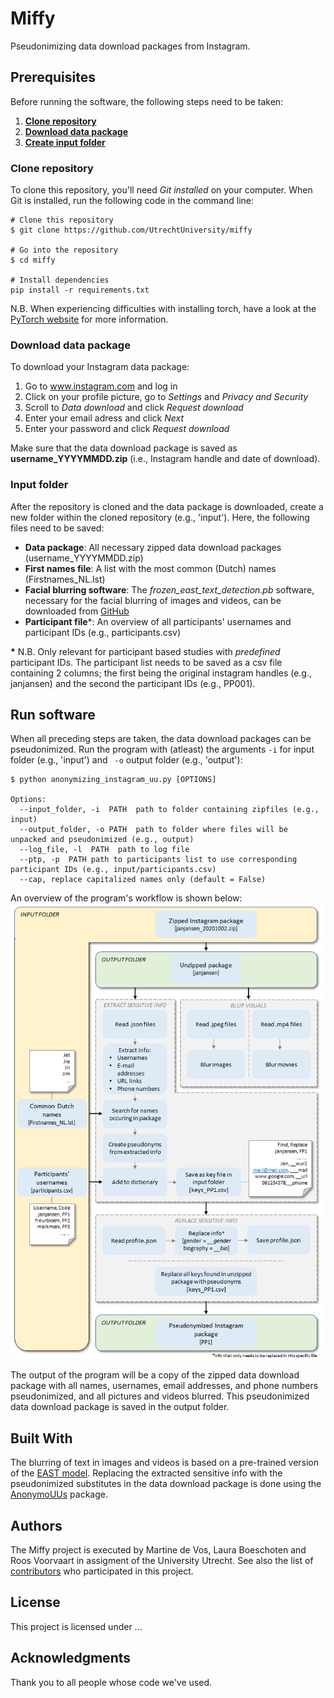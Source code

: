 # Miffy

Pseudonimizing data download packages from Instagram.

## Prerequisites

Before running the software, the following steps need to be taken:

1. **[Clone repository](#clone-repository)**
2. **[Download data package](#download-data-package)**
3. **[Create input folder](#input-folder)**

### Clone repository

To clone this repository, you'll need *Git installed* on your computer. When Git is installed, run the following code in the command line:

```
# Clone this repository
$ git clone https://github.com/UtrechtUniversity/miffy

# Go into the repository
$ cd miffy

# Install dependencies
pip install -r requirements.txt
```
N.B. When experiencing difficulties with installing torch, have a look at the [PyTorch website](https://pytorch.org/) for more information.

### Download data package

To download your Instagram data package:

1. Go to www.instagram.com and log in
2. Click on your profile picture, go to *Settings* and *Privacy and Security*
3. Scroll to *Data download* and click *Request download*
4. Enter your email adress and click *Next*
5. Enter your password and click *Request download*

Make sure that the data download package is saved as **username_YYYYMMDD.zip** (i.e., Instagram handle and date of download).

### Input folder

After the repository is cloned and the data package is downloaded, create a new folder within the cloned repository (e.g., 'input'). Here, the following files need to be saved:
* **Data package**: All necessary zipped data download packages (username_YYYYMMDD.zip)
* **First names file**: A list with the most common (Dutch) names (Firstnames_NL.lst)
* **Facial blurring software**: The *frozen_east_text_detection.pb* software, necessary for the facial blurring of images and videos, can be downloaded from [GitHub](https://github.com/oyyd/frozen_east_text_detection.pb) 
* **Participant file**\*: An overview of all participants' usernames and participant IDs (e.g., participants.csv)

**\*** N.B. Only relevant for participant based studies with *predefined* participant IDs. The participant list needs to be saved as a csv file containing 2 columns; the first being the original instagram handles (e.g., janjansen) and the second the participant IDs (e.g., PP001).

## Run software

When all preceding steps are taken, the data download packages can be pseudonimized. Run the program with (atleast) the arguments `-i` for input folder (e.g., 'input') and ` -o` output folder (e.g., 'output'):

```
$ python anonymizing_instagram_uu.py [OPTIONS]

Options:
  --input_folder, -i  PATH  path to folder containing zipfiles (e.g., input)
  --output_folder, -o PATH  path to folder where files will be unpacked and pseudonimized (e.g., output)
  --log_file, -l  PATH  path to log file
  --ptp, -p  PATH path to participants list to use corresponding participant IDs (e.g., input/participants.csv)
  --cap, replace capitalized names only (default = False)

```

An overview of the program's workflow is shown below:
![flowanonymize.png](flowanonymize.png)

The output of the program will be a copy of the zipped data download package with all names, usernames, email addresses, and phone numbers pseudonimized, and all pictures and videos blurred. This pseudonimized data download package is saved in the output folder.


## Built With

The blurring of text in images and videos is based on a pre-trained version of the [EAST model](https://github.com/argman/EAST). Replacing the extracted sensitive info with the pseudonimized substitutes in the data download package is done using the [AnonymoUUs](https://github.com/UtrechtUniversity/anonymouus) package.


## Authors

The Miffy project is executed by Martine de Vos, Laura Boeschoten and Roos Voorvaart in assigment of the University Utrecht. See also the list of [contributors](https://github.com/your/project/contributors) who participated in this project.


## License

This project is licensed under ...


## Acknowledgments

Thank you to all people whose code we've used.
